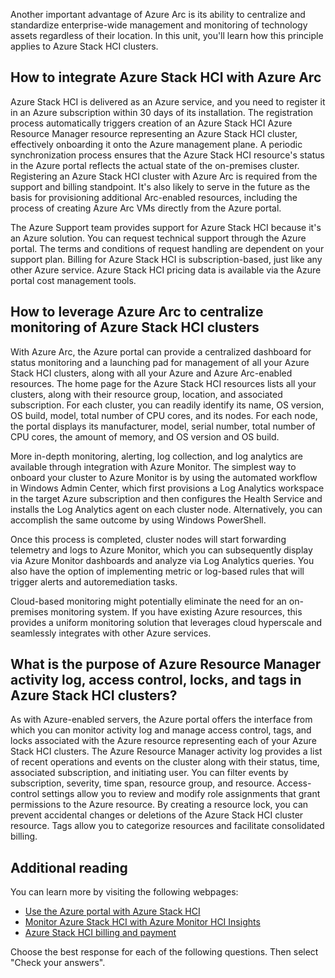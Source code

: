 Another important advantage of Azure Arc is its ability to centralize and standardize enterprise-wide management and monitoring of technology assets regardless of their location. In this unit, you'll learn how this principle applies to Azure Stack HCI clusters.

## How to integrate Azure Stack HCI with Azure Arc

Azure Stack HCI is delivered as an Azure service, and you need to register it in an Azure subscription within 30 days of its installation. The registration process automatically triggers creation of an Azure Stack HCI Azure Resource Manager resource representing an Azure Stack HCI cluster, effectively onboarding it onto the Azure management plane. A periodic synchronization process ensures that the  Azure Stack HCI resource's status in the Azure portal reflects the actual state of the on-premises cluster. Registering an Azure Stack HCI cluster with Azure Arc is required from the support and billing standpoint. It's also likely to serve in the future as the basis for provisioning additional Arc-enabled resources, including the process of creating Azure Arc VMs directly from the Azure portal.

The Azure Support team provides support for Azure Stack HCI because it's an Azure solution. You can request technical support through the Azure portal. The terms and conditions of request handling are dependent on your support plan. Billing for Azure Stack HCI is subscription-based, just like any other Azure service. Azure Stack HCI pricing data is available via the Azure portal cost management tools.

## How to leverage Azure Arc to centralize monitoring of Azure Stack HCI clusters

With Azure Arc, the Azure portal can provide a centralized dashboard for status monitoring and a launching pad for management of all your Azure Stack HCI clusters, along with all your Azure and Azure Arc-enabled resources. The home page for the Azure Stack HCI resources lists all your clusters, along with their resource group, location, and associated subscription. For each cluster, you can readily identify its name, OS version, OS build, model, total number of CPU cores, and its nodes. For each node, the portal displays its manufacturer, model, serial number, total number of CPU cores, the amount of memory, and OS version and OS build.

More in-depth monitoring, alerting, log collection, and log analytics are available through integration with Azure Monitor. The simplest way to onboard your cluster to Azure Monitor is by using the automated workflow in Windows Admin Center, which first provisions a Log Analytics workspace in the target Azure subscription and then configures the Health Service and installs the Log Analytics agent on each cluster node. Alternatively, you can accomplish the same outcome by using Windows PowerShell.

Once this process is completed, cluster nodes will start forwarding telemetry and logs to Azure Monitor, which you can subsequently display via Azure Monitor dashboards and analyze via Log Analytics queries. You also have the option of implementing metric or log-based rules that will trigger alerts and autoremediation tasks.

Cloud-based monitoring might potentially eliminate the need for an on-premises monitoring system. If you have existing Azure resources, this provides a uniform monitoring solution that leverages cloud hyperscale and seamlessly integrates with other Azure services.

## What is the purpose of Azure Resource Manager activity log, access control, locks, and tags in Azure Stack HCI clusters?

As with Azure-enabled servers, the Azure portal offers the interface from which you can monitor activity log and manage access control, tags, and locks associated with the Azure resource representing each of your Azure Stack HCI clusters. The Azure Resource Manager activity log provides a list of recent operations and events on the cluster along with their status, time, associated subscription, and initiating user. You can filter events by subscription, severity, time span, resource group, and resource. Access-control settings allow you to review and modify role assignments that grant permissions to the Azure resource. By creating a resource lock, you can prevent accidental changes or deletions of the Azure Stack HCI cluster resource. Tags allow you to categorize resources and facilitate consolidated billing.

## Additional reading

You can learn more by visiting the following webpages:

- [Use the Azure portal with Azure Stack HCI](/azure-stack/hci/manage/azure-portal/?azure-portal=true)
- [Monitor Azure Stack HCI with Azure Monitor HCI Insights](/azure-stack/hci/manage/monitor-hci-single/?azure-portal=true)
- [Azure Stack HCI billing and payment](/azure-stack/hci/concepts/billing/?azure-portal=true)

Choose the best response for each of the following questions. Then select "Check your answers".